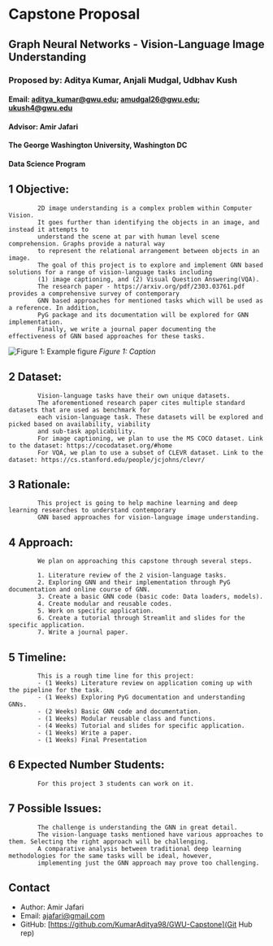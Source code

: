 
# Capstone Proposal
## Graph Neural Networks - Vision-Language Image Understanding
### Proposed by: Aditya Kumar, Anjali Mudgal, Udbhav Kush
#### Email: aditya_kumar@gwu.edu; amudgal26@gwu.edu; ukush4@gwu.edu
#### Advisor: Amir Jafari
#### The George Washington University, Washington DC  
#### Data Science Program


## 1 Objective:  
 
            2D image understanding is a complex problem within Computer Vision. 
            It goes further than identifying the objects in an image, and instead it attempts to 
            understand the scene at par with human level scene comprehension. Graphs provide a natural way 
            to represent the relational arrangement between objects in an image. 
            The goal of this project is to explore and implement GNN based solutions for a range of vision-language tasks including 
            (1) image captioning, and (2) Visual Question Answering(VQA).
            The research paper - https://arxiv.org/pdf/2303.03761.pdf provides a comprehensive survey of contemporary 
            GNN based approaches for mentioned tasks which will be used as a reference. In addition, 
            PyG package and its documentation will be explored for GNN implementation.
            Finally, we write a journal paper documenting the effectiveness of GNN based approaches for these tasks. 
            

![Figure 1: Example figure](2024_Fall_0.png)
*Figure 1: Caption*

## 2 Dataset:  

            Vision-language tasks have their own unique datasets. 
            The aforementioned research paper cites multiple standard datasets that are used as benchmark for 
            each vision-language task. These datasets will be explored and picked based on availability, viability 
            and sub-task applicability.
            For image captioning, we plan to use the MS COCO dataset. Link to the dataset: https://cocodataset.org/#home
            For VQA, we plan to use a subset of CLEVR dataset. Link to the dataset: https://cs.stanford.edu/people/jcjohns/clevr/
            

## 3 Rationale:  

            This project is going to help machine learning and deep learning researches to understand contemporary 
            GNN based approaches for vision-language image understanding.
            

## 4 Approach:  

            We plan on approaching this capstone through several steps.  
    
            1. Literature review of the 2 vision-language tasks.
            2. Exploring GNN and their implementation through PyG documentation and online course of GNN.  
            3. Create a basic GNN code (basic code: Data loaders, models).
            4. Create modular and reusable codes. 
            5. Work on specific application.
            6. Create a tutorial through Streamlit and slides for the specific application. 
            7. Write a journal paper. 
            

## 5 Timeline:  

            This is a rough time line for this project:  
            - (1 Weeks) Literature review on application coming up with the pipeline for the task.
            - (1 Weeks) Exploring PyG documentation and understanding GNNs.  
            - (2 Weeks) Basic GNN code and documentation.
            - (1 Weeks) Modular reusable class and functions.  
            - (4 Weeks) Tutorial and slides for specific application.
            - (1 Weeks) Write a paper. 
            - (1 Weeks) Final Presentation  
            

## 6 Expected Number Students:  

            For this project 3 students can work on it.  
            

## 7 Possible Issues:  

            The challenge is understanding the GNN in great detail. 
            The vision-language tasks mentioned have various approaches to them. Selecting the right approach will be challenging. 
            A comparative analysis between traditional deep learning methodologies for the same tasks will be ideal, however, 
            implementing just the GNN approach may prove too challenging. 
            


## Contact
- Author: Amir Jafari
- Email: [ajafari@gmail.com](Eamil)
- GitHub: [https://github.com/KumarAditya98/GWU-Capstone](Git Hub rep)
